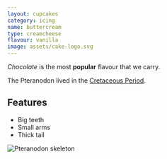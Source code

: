 ```yaml
---
layout: cupcakes
category: icing
name: buttercream
type: creamcheese
flavour: vanilla
image: assets/cake-logo.svg
---
```


*Chocolate* is the most **popular** flavour that we carry.

The Pteranodon lived in the [Cretaceous Period](https://en.wikipedia.org/wiki/Cretaceous).

<!-- 	# = h1 
		## = h2 
-->

## Features

- Big teeth
- Small arms
- Thick tail

![Pteranodon skeleton](https://upload.wikimedia.org/wikipedia/commons/thumb/7/77/Pteranodon_amnh_martyniuk.jpg/456px-Pteranodon_amnh_martyniuk.jpg)
